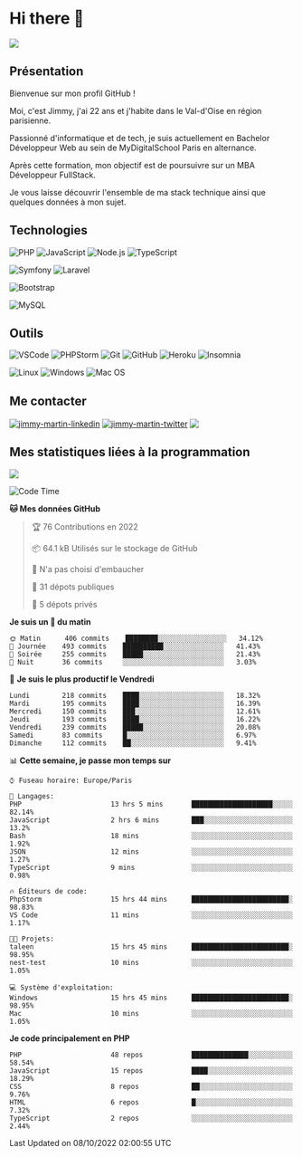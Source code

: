 # Hi there 👋

![](https://komarev.com/ghpvc/?username=jimmy-martin&color=1a1b27)

<!--
**jimmy-martin/jimmy-martin** is a ✨ _special_ ✨ repository because its `README.md` (this file) appears on your GitHub profile.

Here are some ideas to get you started:

- 🔭 I’m currently working on ...
- 🌱 I’m currently learning ...
- 👯 I’m looking to collaborate on ...
- 🤔 I’m looking for help with ...
- 💬 Ask me about ...
- 📫 How to reach me: ...
- 😄 Pronouns: ...
- ⚡ Fun fact: ...
-->

## Présentation

Bienvenue sur mon profil GitHub !

Moi, c'est Jimmy, j'ai 22 ans et j'habite dans le Val-d'Oise en région parisienne.

Passionné d'informatique et de tech, je suis actuellement en Bachelor Développeur Web au sein de MyDigitalSchool Paris en alternance.

Après cette formation, mon objectif est de poursuivre sur un MBA Développeur FullStack.

Je vous laisse découvrir l'ensemble de ma stack technique ainsi que quelques données à mon sujet.

## Technologies

<div>

![PHP](https://img.shields.io/badge/PHP-777BB4?style=for-the-badge&logo=php&logoColor=white) ![JavaScript](https://img.shields.io/badge/JavaScript-F7DF1E?style=for-the-badge&logo=javascript&logoColor=black) ![Node.js](https://img.shields.io/badge/Node.js-43853D?style=for-the-badge&logo=node.js&logoColor=white) ![TypeScript](https://img.shields.io/badge/TypeScript-007ACC?style=for-the-badge&logo=typescript&logoColor=white)

</div>
<div>

![Symfony](https://img.shields.io/badge/Symfony-092E20?style=for-the-badge&logo=symfony&logoColor=white) ![Laravel](https://img.shields.io/badge/Laravel-FF2D20?style=for-the-badge&logo=laravel&logoColor=white)

</div>
<div>

![Bootstrap](https://img.shields.io/badge/Bootstrap-563D7C?style=for-the-badge&logo=bootstrap&logoColor=white)

</div>
<div>

![MySQL](https://img.shields.io/badge/MySQL-4479A1?style=for-the-badge&logo=mysql&logoColor=white)

</div>

## Outils

![VSCode](https://img.shields.io/badge/VSCode-007ACC?style=for-the-badge&logo=visual-studio-code&logoColor=white)
![PHPStorm](http://img.shields.io/badge/-PHPStorm-181717?style=for-the-badge&logo=phpstorm&logoColor=white)
![Git](https://img.shields.io/badge/Git-E44C30?style=for-the-badge&logo=git&logoColor=white)
![GitHub](https://img.shields.io/badge/GitHub-100000?style=for-the-badge&logo=github&logoColor=white)
![Heroku](https://img.shields.io/badge/Heroku-6762a6?style=for-the-badge&logo=heroku&logoColor=white)
![Insomnia](https://img.shields.io/badge/Insomnia-5600cd?style=for-the-badge&logo=insomnia&logoColor=white)

![Linux](https://img.shields.io/badge/Linux-FCC624?style=for-the-badge&logo=linux&logoColor=white)
![Windows](https://img.shields.io/badge/Windows-0078D6?style=for-the-badge&logo=windows&logoColor=white)
![Mac OS](https://img.shields.io/badge/mac%20os-000000?style=for-the-badge&logo=apple&logoColor=white)

## Me contacter

<p>
<a href="https://www.linkedin.com/in/jimmy-martin-dev/" target="blank"><img align="center" src="https://img.shields.io/badge/-LinkedIn-0077B5?style=for-the-badge&logo=Linkedin&logoColor=white&link=https://www.linkedin.com/in/jimmy-martin-dev/" alt="jimmy-martin-linkedin"/></a>
<a href="https://twitter.com/jimmydev_" target="blank"><img align="center" src="https://img.shields.io/badge/-Twitter-1DA1F2?style=for-the-badge&logo=Twitter&logoColor=white&link=https://twitter.com/jimmydev_" alt="jimmy-martin-twitter"/></a>
 <a href="mailto:jimmy.martin952@gmail.com" target="blank"><img align="center" src="https://img.shields.io/badge/gmail-D14836?style=for-the-badge&logo=gmail&logoColor=white" /></a>
</p>

## Mes statistiques liées à la programmation

<a href="https://github-readme-stats.vercel.app/api/top-langs/?username=jimmy-martin&layout=compact">
  <img align="center" src="https://github-readme-stats.vercel.app/api/top-langs/?username=jimmy-martin&layout=compact"/>
</a>



<!--START_SECTION:waka-->
![Code Time](http://img.shields.io/badge/Code%20Time-1%2C135%20hrs%2046%20mins-blue)

**🐱 Mes données GitHub** 

> 🏆 76 Contributions en 2022
 > 
> 📦 64.1 kB Utilisés sur le stockage de GitHub 
 > 
> 🚫 N'a pas choisi d'embaucher
 > 
> 📜 31 dépots publiques 
 > 
> 🔑 5 dépots privés  
 > 
**Je suis un 🐤 du matin** 

```text
🌞 Matin      406 commits    ████████░░░░░░░░░░░░░░░░░   34.12% 
🌆 Journée    493 commits    ██████████░░░░░░░░░░░░░░░   41.43% 
🌃 Soirée     255 commits    █████░░░░░░░░░░░░░░░░░░░░   21.43% 
🌙 Nuit       36 commits     ░░░░░░░░░░░░░░░░░░░░░░░░░   3.03%

```
📅 **Je suis le plus productif le Vendredi** 

```text
Lundi        218 commits    ████░░░░░░░░░░░░░░░░░░░░░   18.32% 
Mardi        195 commits    ████░░░░░░░░░░░░░░░░░░░░░   16.39% 
Mercredi     150 commits    ███░░░░░░░░░░░░░░░░░░░░░░   12.61% 
Jeudi        193 commits    ████░░░░░░░░░░░░░░░░░░░░░   16.22% 
Vendredi     239 commits    █████░░░░░░░░░░░░░░░░░░░░   20.08% 
Samedi       83 commits     █░░░░░░░░░░░░░░░░░░░░░░░░   6.97% 
Dimanche     112 commits    ██░░░░░░░░░░░░░░░░░░░░░░░   9.41%

```


📊 **Cette semaine, je passe mon temps sur** 

```text
⌚︎ Fuseau horaire: Europe/Paris

💬 Langages: 
PHP                      13 hrs 5 mins       ████████████████████░░░░░   82.14% 
JavaScript               2 hrs 6 mins        ███░░░░░░░░░░░░░░░░░░░░░░   13.2% 
Bash                     18 mins             ░░░░░░░░░░░░░░░░░░░░░░░░░   1.92% 
JSON                     12 mins             ░░░░░░░░░░░░░░░░░░░░░░░░░   1.27% 
TypeScript               9 mins              ░░░░░░░░░░░░░░░░░░░░░░░░░   0.98%

🔥 Éditeurs de code: 
PhpStorm                 15 hrs 44 mins      ████████████████████████░   98.83% 
VS Code                  11 mins             ░░░░░░░░░░░░░░░░░░░░░░░░░   1.17%

🐱‍💻 Projets: 
taleen                   15 hrs 45 mins      ████████████████████████░   98.95% 
nest-test                10 mins             ░░░░░░░░░░░░░░░░░░░░░░░░░   1.05%

💻 Système d'exploitation: 
Windows                  15 hrs 45 mins      ████████████████████████░   98.95% 
Mac                      10 mins             ░░░░░░░░░░░░░░░░░░░░░░░░░   1.05%

```

**Je code principalement en PHP** 

```text
PHP                      48 repos            ██████████████░░░░░░░░░░░   58.54% 
JavaScript               15 repos            ████░░░░░░░░░░░░░░░░░░░░░   18.29% 
CSS                      8 repos             ██░░░░░░░░░░░░░░░░░░░░░░░   9.76% 
HTML                     6 repos             █░░░░░░░░░░░░░░░░░░░░░░░░   7.32% 
TypeScript               2 repos             ░░░░░░░░░░░░░░░░░░░░░░░░░   2.44%

```



 Last Updated on 08/10/2022 02:00:55 UTC
<!--END_SECTION:waka-->


